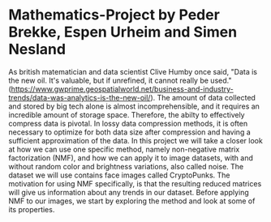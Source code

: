 # Mathematics-Project by Peder Brekke, Espen Urheim and Simen Nesland

As british matematician and data scientist Clive Humby once said, "Data is the new oil. It's valuable, but if unrefined, it cannot really be used." (https://www.gwprime.geospatialworld.net/business-and-industry-trends/data-was-analytics-is-the-new-oil/). The amount of data collected and stored by big tech alone is almost incomprehensible, and it requires an incredible amount of storage space. Therefore, the abilty to effectively compress data is pivotal. In lossy data compression methods, it is often necessary to optimize for both data size after compression and having a sufficient approximation of the data. In this project we will take a closer look at how we can use one specific method, namely non-negative matrix factorization (NMF), and how we can apply it to image datasets, with and without random color and brightness variations, also called noise. The dataset we will use contains face images called CryptoPunks. The motivation for using NMF specifically, is that the resulting reduced matrices will give us information about any trends in our dataset. Before applying NMF to our images, we start by exploring the method and look at some of its properties.
